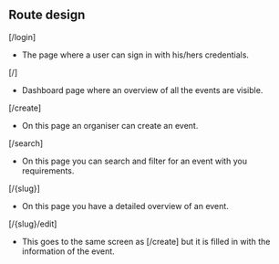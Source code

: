 ## Route design

[/login]

- The page where a user can sign in with his/hers credentials.

[/]

- Dashboard page where an overview of all the events are visible.

[/create]

- On this page an organiser can create an event.

[/search]

- On this page you can search and filter for an event with you requirements.

[/{slug}]

- On this page you have a detailed overview of an event.

[/{slug}/edit]

- This goes to the same screen as [/create] but it is filled in with the information of the event.

